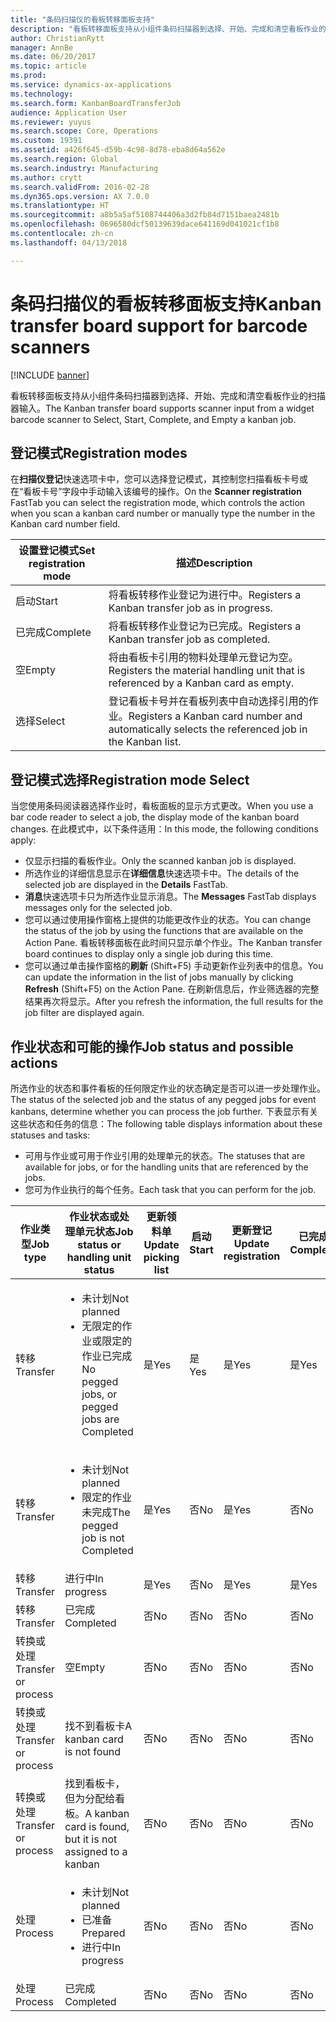 ```yaml
---
title: "条码扫描仪的看板转移面板支持"
description: "看板转移面板支持从小组件条码扫描器到选择、开始、完成和清空看板作业的扫描器输入。"
author: ChristianRytt
manager: AnnBe
ms.date: 06/20/2017
ms.topic: article
ms.prod: 
ms.service: dynamics-ax-applications
ms.technology: 
ms.search.form: KanbanBoardTransferJob
audience: Application User
ms.reviewer: yuyus
ms.search.scope: Core, Operations
ms.custom: 19391
ms.assetid: a426f645-d59b-4c98-8d78-eba8d64a562e
ms.search.region: Global
ms.search.industry: Manufacturing
ms.author: crytt
ms.search.validFrom: 2016-02-28
ms.dyn365.ops.version: AX 7.0.0
ms.translationtype: HT
ms.sourcegitcommit: a8b5a5af5108744406a3d2fb84d7151baea2481b
ms.openlocfilehash: 0696580dcf50139639dace641169d041021cf1b8
ms.contentlocale: zh-cn
ms.lasthandoff: 04/13/2018

---
```


# <a name="kanban-transfer-board-support-for-barcode-scanners"></a><span data-ttu-id="2483b-103">条码扫描仪的看板转移面板支持</span><span class="sxs-lookup"><span data-stu-id="2483b-103">Kanban transfer board support for barcode scanners</span></span>

[!INCLUDE [banner](../includes/banner.md)]

<span data-ttu-id="2483b-104">看板转移面板支持从小组件条码扫描器到选择、开始、完成和清空看板作业的扫描器输入。</span><span class="sxs-lookup"><span data-stu-id="2483b-104">The Kanban transfer board supports scanner input from a widget barcode scanner to Select, Start, Complete, and Empty a kanban job.</span></span>

<a name="registration-modes"></a><span data-ttu-id="2483b-105">登记模式</span><span class="sxs-lookup"><span data-stu-id="2483b-105">Registration modes</span></span>
------------------

<span data-ttu-id="2483b-106">在**扫描仪登记**快速选项卡中，您可以选择登记模式，其控制您扫描看板卡号或在“看板卡号”字段中手动输入该编号的操作。</span><span class="sxs-lookup"><span data-stu-id="2483b-106">On the **Scanner registration** FastTab you can select the registration mode, which controls the action when you scan a kanban card number or manually type the number in the Kanban card number field.</span></span>

| <span data-ttu-id="2483b-107">设置登记模式</span><span class="sxs-lookup"><span data-stu-id="2483b-107">Set registration mode</span></span> | <span data-ttu-id="2483b-108">描述</span><span class="sxs-lookup"><span data-stu-id="2483b-108">Description</span></span>                                                                                     |
|-----------------------|-------------------------------------------------------------------------------------------------|
| <span data-ttu-id="2483b-109">启动</span><span class="sxs-lookup"><span data-stu-id="2483b-109">Start</span></span>                 | <span data-ttu-id="2483b-110">将看板转移作业登记为进行中。</span><span class="sxs-lookup"><span data-stu-id="2483b-110">Registers a Kanban transfer job as in progress.</span></span>                                                 |
| <span data-ttu-id="2483b-111">已完成</span><span class="sxs-lookup"><span data-stu-id="2483b-111">Complete</span></span>              | <span data-ttu-id="2483b-112">将看板转移作业登记为已完成。</span><span class="sxs-lookup"><span data-stu-id="2483b-112">Registers a Kanban transfer job as completed.</span></span>                                                   |
| <span data-ttu-id="2483b-113">空</span><span class="sxs-lookup"><span data-stu-id="2483b-113">Empty</span></span>                 | <span data-ttu-id="2483b-114">将由看板卡引用的物料处理单元登记为空。</span><span class="sxs-lookup"><span data-stu-id="2483b-114">Registers the material handling unit that is referenced by a Kanban card as empty.</span></span>              |
| <span data-ttu-id="2483b-115">选择</span><span class="sxs-lookup"><span data-stu-id="2483b-115">Select</span></span>                | <span data-ttu-id="2483b-116">登记看板卡号并在看板列表中自动选择引用的作业。</span><span class="sxs-lookup"><span data-stu-id="2483b-116">Registers a Kanban card number and automatically selects the referenced job in the Kanban list.</span></span> |

 
<a name="registration-mode-select"></a><span data-ttu-id="2483b-117">登记模式选择</span><span class="sxs-lookup"><span data-stu-id="2483b-117">Registration mode Select</span></span>
------------------------

<span data-ttu-id="2483b-118">当您使用条码阅读器选择作业时，看板面板的显示方式更改。</span><span class="sxs-lookup"><span data-stu-id="2483b-118">When you use a bar code reader to select a job, the display mode of the kanban board changes.</span></span> <span data-ttu-id="2483b-119">在此模式中，以下条件适用：</span><span class="sxs-lookup"><span data-stu-id="2483b-119">In this mode, the following conditions apply:</span></span>

-   <span data-ttu-id="2483b-120">仅显示扫描的看板作业。</span><span class="sxs-lookup"><span data-stu-id="2483b-120">Only the scanned kanban job is displayed.</span></span>
-   <span data-ttu-id="2483b-121">所选作业的详细信息显示在**详细信息**快速选项卡中。</span><span class="sxs-lookup"><span data-stu-id="2483b-121">The details of the selected job are displayed in the **Details** FastTab.</span></span>
-   <span data-ttu-id="2483b-122">**消息**快速选项卡只为所选作业显示消息。</span><span class="sxs-lookup"><span data-stu-id="2483b-122">The **Messages** FastTab displays messages only for the selected job.</span></span>
-   <span data-ttu-id="2483b-123">您可以通过使用操作窗格上提供的功能更改作业的状态。</span><span class="sxs-lookup"><span data-stu-id="2483b-123">You can change the status of the job by using the functions that are available on the Action Pane.</span></span> <span data-ttu-id="2483b-124">看板转移面板在此时间只显示单个作业。</span><span class="sxs-lookup"><span data-stu-id="2483b-124">The Kanban transfer board continues to display only a single job during this time.</span></span>
-   <span data-ttu-id="2483b-125">您可以通过单击操作窗格的**刷新** (Shift+F5) 手动更新作业列表中的信息。</span><span class="sxs-lookup"><span data-stu-id="2483b-125">You can update the information in the list of jobs manually by clicking **Refresh** (Shift+F5) on the Action Pane.</span></span> <span data-ttu-id="2483b-126">在刷新信息后，作业筛选器的完整结果再次将显示。</span><span class="sxs-lookup"><span data-stu-id="2483b-126">After you refresh the information, the full results for the job filter are displayed again.</span></span>

## <a name="job-status-and-possible-actions"></a><span data-ttu-id="2483b-127">作业状态和可能的操作</span><span class="sxs-lookup"><span data-stu-id="2483b-127">Job status and possible actions</span></span>
<span data-ttu-id="2483b-128">所选作业的状态和事件看板的任何限定作业的状态确定是否可以进一步处理作业。</span><span class="sxs-lookup"><span data-stu-id="2483b-128">The status of the selected job and the status of any pegged jobs for event kanbans, determine whether you can process the job further.</span></span> <span data-ttu-id="2483b-129">下表显示有关这些状态和任务的信息：</span><span class="sxs-lookup"><span data-stu-id="2483b-129">The following table displays information about these statuses and tasks:</span></span>
-   <span data-ttu-id="2483b-130">可用与作业或可用于作业引用的处理单元的状态。</span><span class="sxs-lookup"><span data-stu-id="2483b-130">The statuses that are available for jobs, or for the handling units that are referenced by the jobs.</span></span>
-   <span data-ttu-id="2483b-131">您可为作业执行的每个任务。</span><span class="sxs-lookup"><span data-stu-id="2483b-131">Each task that you can perform for the job.</span></span>

<table>
<colgroup>
<col width="12%" />
<col width="12%" />
<col width="12%" />
<col width="12%" />
<col width="12%" />
<col width="12%" />
<col width="12%" />
<col width="12%" />
</colgroup>
<thead>
<tr class="header">
<th><span data-ttu-id="2483b-132">作业类型</span><span class="sxs-lookup"><span data-stu-id="2483b-132">Job type</span></span></th>
<th><span data-ttu-id="2483b-133">作业状态或处理单元状态</span><span class="sxs-lookup"><span data-stu-id="2483b-133">Job status or handling unit status</span></span></th>
<th><span data-ttu-id="2483b-134">更新领料单</span><span class="sxs-lookup"><span data-stu-id="2483b-134">Update picking list</span></span></th>
<th><span data-ttu-id="2483b-135">启动</span><span class="sxs-lookup"><span data-stu-id="2483b-135">Start</span></span></th>
<th><span data-ttu-id="2483b-136">更新登记</span><span class="sxs-lookup"><span data-stu-id="2483b-136">Update registration</span></span></th>
<th><span data-ttu-id="2483b-137">已完成</span><span class="sxs-lookup"><span data-stu-id="2483b-137">Complete</span></span></th>
<th><span data-ttu-id="2483b-138">空</span><span class="sxs-lookup"><span data-stu-id="2483b-138">Empty</span></span></th>
<th><span data-ttu-id="2483b-139">创建事件看板</span><span class="sxs-lookup"><span data-stu-id="2483b-139">Create event kanbans</span></span></th>
</tr>
</thead>
<tbody>
<tr class="odd">
<td><span data-ttu-id="2483b-140">转移</span><span class="sxs-lookup"><span data-stu-id="2483b-140">Transfer</span></span></td>
<td><ul>
<li><span data-ttu-id="2483b-141">未计划</span><span class="sxs-lookup"><span data-stu-id="2483b-141">Not planned</span></span></li>
<li><span data-ttu-id="2483b-142">无限定的作业或限定的作业已完成</span><span class="sxs-lookup"><span data-stu-id="2483b-142">No pegged jobs, or pegged jobs are Completed</span></span></li>
</ul></td>
<td><span data-ttu-id="2483b-143">是</span><span class="sxs-lookup"><span data-stu-id="2483b-143">Yes</span></span></td>
<td><span data-ttu-id="2483b-144">是</span><span class="sxs-lookup"><span data-stu-id="2483b-144">Yes</span></span></td>
<td><span data-ttu-id="2483b-145">是</span><span class="sxs-lookup"><span data-stu-id="2483b-145">Yes</span></span></td>
<td><span data-ttu-id="2483b-146">是</span><span class="sxs-lookup"><span data-stu-id="2483b-146">Yes</span></span></td>
<td><span data-ttu-id="2483b-147">否</span><span class="sxs-lookup"><span data-stu-id="2483b-147">No</span></span></td>
<td><span data-ttu-id="2483b-148">是</span><span class="sxs-lookup"><span data-stu-id="2483b-148">Yes</span></span></td>
</tr>
<tr class="even">
<td><span data-ttu-id="2483b-149">转移</span><span class="sxs-lookup"><span data-stu-id="2483b-149">Transfer</span></span></td>
<td><ul>
<li><span data-ttu-id="2483b-150">未计划</span><span class="sxs-lookup"><span data-stu-id="2483b-150">Not planned</span></span></li>
<li><span data-ttu-id="2483b-151">限定的作业未完成</span><span class="sxs-lookup"><span data-stu-id="2483b-151">The pegged job is not Completed</span></span></li>
</ul></td>
<td><span data-ttu-id="2483b-152">是</span><span class="sxs-lookup"><span data-stu-id="2483b-152">Yes</span></span></td>
<td><span data-ttu-id="2483b-153">否</span><span class="sxs-lookup"><span data-stu-id="2483b-153">No</span></span></td>
<td><span data-ttu-id="2483b-154">是</span><span class="sxs-lookup"><span data-stu-id="2483b-154">Yes</span></span></td>
<td><span data-ttu-id="2483b-155">否</span><span class="sxs-lookup"><span data-stu-id="2483b-155">No</span></span></td>
<td><span data-ttu-id="2483b-156">否</span><span class="sxs-lookup"><span data-stu-id="2483b-156">No</span></span></td>
<td><span data-ttu-id="2483b-157">否</span><span class="sxs-lookup"><span data-stu-id="2483b-157">No</span></span></td>
</tr>
<tr class="odd">
<td><span data-ttu-id="2483b-158">转移</span><span class="sxs-lookup"><span data-stu-id="2483b-158">Transfer</span></span></td>
<td><span data-ttu-id="2483b-159">进行中</span><span class="sxs-lookup"><span data-stu-id="2483b-159">In progress</span></span></td>
<td><span data-ttu-id="2483b-160">是</span><span class="sxs-lookup"><span data-stu-id="2483b-160">Yes</span></span></td>
<td><span data-ttu-id="2483b-161">否</span><span class="sxs-lookup"><span data-stu-id="2483b-161">No</span></span></td>
<td><span data-ttu-id="2483b-162">是</span><span class="sxs-lookup"><span data-stu-id="2483b-162">Yes</span></span></td>
<td><span data-ttu-id="2483b-163">是</span><span class="sxs-lookup"><span data-stu-id="2483b-163">Yes</span></span></td>
<td><span data-ttu-id="2483b-164">否</span><span class="sxs-lookup"><span data-stu-id="2483b-164">No</span></span></td>
<td><span data-ttu-id="2483b-165">否</span><span class="sxs-lookup"><span data-stu-id="2483b-165">No</span></span></td>
</tr>
<tr class="even">
<td><span data-ttu-id="2483b-166">转移</span><span class="sxs-lookup"><span data-stu-id="2483b-166">Transfer</span></span></td>
<td><span data-ttu-id="2483b-167">已完成</span><span class="sxs-lookup"><span data-stu-id="2483b-167">Completed</span></span></td>
<td><span data-ttu-id="2483b-168">否</span><span class="sxs-lookup"><span data-stu-id="2483b-168">No</span></span></td>
<td><span data-ttu-id="2483b-169">否</span><span class="sxs-lookup"><span data-stu-id="2483b-169">No</span></span></td>
<td><span data-ttu-id="2483b-170">否</span><span class="sxs-lookup"><span data-stu-id="2483b-170">No</span></span></td>
<td><span data-ttu-id="2483b-171">否</span><span class="sxs-lookup"><span data-stu-id="2483b-171">No</span></span></td>
<td><span data-ttu-id="2483b-172">是</span><span class="sxs-lookup"><span data-stu-id="2483b-172">Yes</span></span></td>
<td><span data-ttu-id="2483b-173">否</span><span class="sxs-lookup"><span data-stu-id="2483b-173">No</span></span></td>
</tr>
<tr class="odd">
<td><span data-ttu-id="2483b-174">转换或处理</span><span class="sxs-lookup"><span data-stu-id="2483b-174">Transfer or process</span></span></td>
<td><span data-ttu-id="2483b-175">空</span><span class="sxs-lookup"><span data-stu-id="2483b-175">Empty</span></span></td>
<td><span data-ttu-id="2483b-176">否</span><span class="sxs-lookup"><span data-stu-id="2483b-176">No</span></span></td>
<td><span data-ttu-id="2483b-177">否</span><span class="sxs-lookup"><span data-stu-id="2483b-177">No</span></span></td>
<td><span data-ttu-id="2483b-178">否</span><span class="sxs-lookup"><span data-stu-id="2483b-178">No</span></span></td>
<td><span data-ttu-id="2483b-179">否</span><span class="sxs-lookup"><span data-stu-id="2483b-179">No</span></span></td>
<td><span data-ttu-id="2483b-180">否</span><span class="sxs-lookup"><span data-stu-id="2483b-180">No</span></span></td>
<td><span data-ttu-id="2483b-181">否</span><span class="sxs-lookup"><span data-stu-id="2483b-181">No</span></span></td>
</tr>
<tr class="even">
<td><span data-ttu-id="2483b-182">转换或处理</span><span class="sxs-lookup"><span data-stu-id="2483b-182">Transfer or process</span></span></td>
<td><span data-ttu-id="2483b-183">找不到看板卡</span><span class="sxs-lookup"><span data-stu-id="2483b-183">A kanban card is not found</span></span></td>
<td><span data-ttu-id="2483b-184">否</span><span class="sxs-lookup"><span data-stu-id="2483b-184">No</span></span></td>
<td><span data-ttu-id="2483b-185">否</span><span class="sxs-lookup"><span data-stu-id="2483b-185">No</span></span></td>
<td><span data-ttu-id="2483b-186">否</span><span class="sxs-lookup"><span data-stu-id="2483b-186">No</span></span></td>
<td><span data-ttu-id="2483b-187">否</span><span class="sxs-lookup"><span data-stu-id="2483b-187">No</span></span></td>
<td><span data-ttu-id="2483b-188">否</span><span class="sxs-lookup"><span data-stu-id="2483b-188">No</span></span></td>
<td><span data-ttu-id="2483b-189">否</span><span class="sxs-lookup"><span data-stu-id="2483b-189">No</span></span></td>
</tr>
<tr class="odd">
<td><span data-ttu-id="2483b-190">转换或处理</span><span class="sxs-lookup"><span data-stu-id="2483b-190">Transfer or process</span></span></td>
<td><span data-ttu-id="2483b-191">找到看板卡，但为分配给看板。</span><span class="sxs-lookup"><span data-stu-id="2483b-191">A kanban card is found, but it is not assigned to a kanban</span></span></td>
<td><span data-ttu-id="2483b-192">否</span><span class="sxs-lookup"><span data-stu-id="2483b-192">No</span></span></td>
<td><span data-ttu-id="2483b-193">否</span><span class="sxs-lookup"><span data-stu-id="2483b-193">No</span></span></td>
<td><span data-ttu-id="2483b-194">否</span><span class="sxs-lookup"><span data-stu-id="2483b-194">No</span></span></td>
<td><span data-ttu-id="2483b-195">否</span><span class="sxs-lookup"><span data-stu-id="2483b-195">No</span></span></td>
<td><span data-ttu-id="2483b-196">否</span><span class="sxs-lookup"><span data-stu-id="2483b-196">No</span></span></td>
<td><span data-ttu-id="2483b-197">否</span><span class="sxs-lookup"><span data-stu-id="2483b-197">No</span></span></td>
</tr>
<tr class="even">
<td><span data-ttu-id="2483b-198">处理</span><span class="sxs-lookup"><span data-stu-id="2483b-198">Process</span></span></td>
<td><ul>
<li><span data-ttu-id="2483b-199">未计划</span><span class="sxs-lookup"><span data-stu-id="2483b-199">Not planned</span></span></li>
<li><span data-ttu-id="2483b-200">已准备</span><span class="sxs-lookup"><span data-stu-id="2483b-200">Prepared</span></span></li>
<li><span data-ttu-id="2483b-201">进行中</span><span class="sxs-lookup"><span data-stu-id="2483b-201">In progress</span></span></li>
</ul></td>
<td><span data-ttu-id="2483b-202">否</span><span class="sxs-lookup"><span data-stu-id="2483b-202">No</span></span></td>
<td><span data-ttu-id="2483b-203">否</span><span class="sxs-lookup"><span data-stu-id="2483b-203">No</span></span></td>
<td><span data-ttu-id="2483b-204">否</span><span class="sxs-lookup"><span data-stu-id="2483b-204">No</span></span></td>
<td><span data-ttu-id="2483b-205">否</span><span class="sxs-lookup"><span data-stu-id="2483b-205">No</span></span></td>
<td><span data-ttu-id="2483b-206">否</span><span class="sxs-lookup"><span data-stu-id="2483b-206">No</span></span></td>
<td><span data-ttu-id="2483b-207">否</span><span class="sxs-lookup"><span data-stu-id="2483b-207">No</span></span></td>
</tr>
<tr class="odd">
<td><span data-ttu-id="2483b-208">处理</span><span class="sxs-lookup"><span data-stu-id="2483b-208">Process</span></span></td>
<td><span data-ttu-id="2483b-209">已完成</span><span class="sxs-lookup"><span data-stu-id="2483b-209">Completed</span></span></td>
<td><span data-ttu-id="2483b-210">否</span><span class="sxs-lookup"><span data-stu-id="2483b-210">No</span></span></td>
<td><span data-ttu-id="2483b-211">否</span><span class="sxs-lookup"><span data-stu-id="2483b-211">No</span></span></td>
<td><span data-ttu-id="2483b-212">否</span><span class="sxs-lookup"><span data-stu-id="2483b-212">No</span></span></td>
<td><span data-ttu-id="2483b-213">否</span><span class="sxs-lookup"><span data-stu-id="2483b-213">No</span></span></td>
<td><span data-ttu-id="2483b-214">否</span><span class="sxs-lookup"><span data-stu-id="2483b-214">No</span></span></td>
<td><span data-ttu-id="2483b-215">否</span><span class="sxs-lookup"><span data-stu-id="2483b-215">No</span></span></td>
</tr>
</tbody>
</table>






